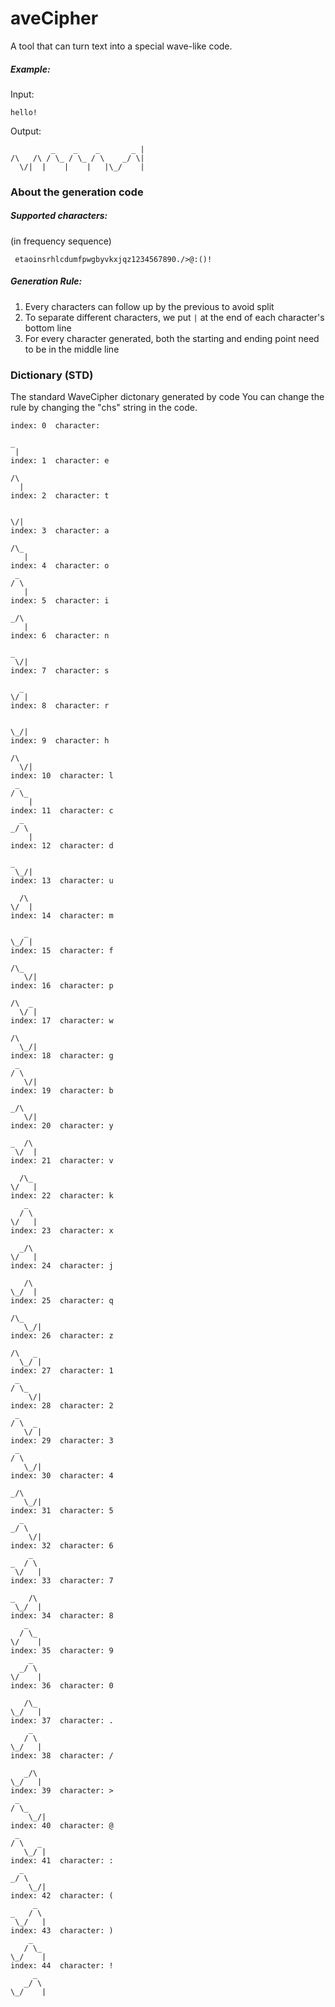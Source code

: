 # aveCipher
A tool that can turn text into a special wave-like code.
##### Example:
Input:
```
hello!
```
Output:
```
         _    _    _       _ |
/\   /\ / \_ / \_ / \    _/ \|
  \/|  |    |    |   |\_/    |
```

### About the generation code
##### Supported characters:
(in frequency sequence)
```
 etaoinsrhlcdumfpwgbyvkxjqz1234567890./>@:()!
```
##### Generation Rule:
1. Every characters can follow up by the previous to avoid split
3. To separate different characters, we put ```|``` at the end of each character's bottom line
4. For every character generated, both the starting and ending point need to be in the middle line

### Dictionary (STD)
The standard WaveCipher dictonary generated by code
You can change the rule by changing the "chs" string in the code.

```
index: 0  character:  
  
_ 
 |
index: 1  character: e
   
/\ 
  |
index: 2  character: t
   
   
\/|
index: 3  character: a
    
/\_ 
   |
index: 4  character: o
 _  
/ \ 
   |
index: 5  character: i
    
_/\ 
   |
index: 6  character: n
    
_   
 \/|
index: 7  character: s
    
  _ 
\/ |
index: 8  character: r
    
    
\_/|
index: 9  character: h
     
/\   
  \/|
index: 10  character: l
 _   
/ \_ 
    |
index: 11  character: c
  _  
_/ \ 
    |
index: 12  character: d
     
_    
 \_/|
index: 13  character: u
     
  /\ 
\/  |
index: 14  character: m
     
   _ 
\_/ |
index: 15  character: f
      
/\_   
   \/|
index: 16  character: p
      
/\  _ 
  \/ |
index: 17  character: w
      
/\    
  \_/|
index: 18  character: g
 _    
/ \   
   \/|
index: 19  character: b
      
_/\   
   \/|
index: 20  character: y
      
_  /\ 
 \/  |
index: 21  character: v
      
  /\_ 
\/   |
index: 22  character: k
   _  
  / \ 
\/   |
index: 23  character: x
      
  _/\ 
\/   |
index: 24  character: j
      
   /\ 
\_/  |
index: 25  character: q
       
/\_    
   \_/|
index: 26  character: z
       
/\   _ 
  \_/ |
index: 27  character: 1
 _     
/ \_   
    \/|
index: 28  character: 2
 _     
/ \  _ 
   \/ |
index: 29  character: 3
 _     
/ \    
   \_/|
index: 30  character: 4
       
_/\    
   \_/|
index: 31  character: 5
  _    
_/ \   
    \/|
index: 32  character: 6
    _  
_  / \ 
 \/   |
index: 33  character: 7
       
_   /\ 
 \_/  |
index: 34  character: 8
   _   
  / \_ 
\/    |
index: 35  character: 9
    _  
  _/ \ 
\/    |
index: 36  character: 0
       
   /\_ 
\_/   |
index: 37  character: .
    _  
   / \ 
\_/   |
index: 38  character: /
       
   _/\ 
\_/   |
index: 39  character: >
 _      
/ \_    
    \_/|
index: 40  character: @
 _      
/ \   _ 
   \_/ |
index: 41  character: :
  _     
_/ \    
    \_/|
index: 42  character: (
     _  
_   / \ 
 \_/   |
index: 43  character: )
    _   
   / \_ 
\_/    |
index: 44  character: !
     _  
   _/ \ 
\_/    |

```

